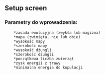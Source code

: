 ## Setup screen

### Parametry do wprowadzenia: 
        *zasada ewolucyjna (zwykła lub magizna)
        *mapa (zwinięta, nie lub obie)
        *wysokość mapy
        *szerokość mapy
        *wysokość dżungli
        *szerokość dżungli
        *początkowa liczba zwierząt
        *zysk energii z trawy
        *minimalna energia do kopulacji
